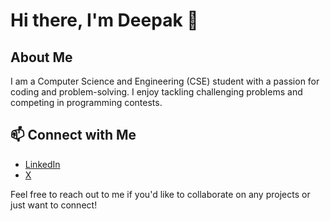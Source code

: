 
# Hi there, I'm Deepak 👋 

## About Me
I am a Computer Science and Engineering (CSE) student with a passion for coding and problem-solving. I enjoy tackling challenging problems and competing in programming contests.


## 📫 Connect with Me

- [LinkedIn](https://www.linkedin.com/in/deepak-kumar-731623325)
- [X](https://x.com/deepakkt2255)



Feel free to reach out to me if you'd like to collaborate on any projects or just want to connect!
